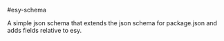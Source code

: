 #esy-schema

A simple json schema that extends the json schema for package.json and adds fields relative to esy.